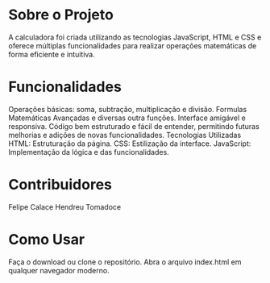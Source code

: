 # Sobre o Projeto
A calculadora foi criada utilizando as tecnologias JavaScript, HTML e CSS e oferece múltiplas funcionalidades para realizar operações matemáticas de forma eficiente e intuitiva.
# Funcionalidades
Operações básicas: soma, subtração, multiplicação e divisão.
Formulas Matemáticas Avançadas e diversas outra funções.
Interface amigável e responsiva.
Código bem estruturado e fácil de entender, permitindo futuras melhorias e adições de novas funcionalidades.
Tecnologias Utilizadas
HTML: Estruturação da página.
CSS: Estilização da interface.
JavaScript: Implementação da lógica e das funcionalidades.
# Contribuidores
Felipe Calace
Hendreu Tomadoce
# Como Usar
Faça o download ou clone o repositório.
Abra o arquivo index.html em qualquer navegador moderno.
